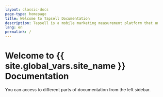 ```yaml
---
layout: classic-docs
page-type: homepage
title: Welcome to Tapsell Documentation
description: Tapsell is a mobile marketing measurement platform that unifies mobile attribution and analytics into one powerful platform
lang: en
permalink: /
---
```


<h1>Welcome to {{ site.global_vars.site_name }} Documentation</h1>
You can access to different parts of documentation from the left sidebar.